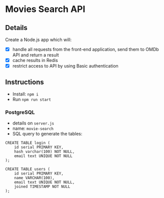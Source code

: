 # Movies Search API

## Details

Create a Node.js app which will:
- [x] handle all requests from the front-end application, send them to OMDb API and return a result
- [x] cache results in Redis
- [x] restrict access to API by using Basic authentication

## Instructions

 - Install: `npm i`
 - Run `npm run start`

### PostgreSQL

- details on `server.js`
- name: `movie-search`
- SQL query to generate the tables:

```
CREATE TABLE login (
    id serial PRIMARY KEY,
    hash varchar(100) NOT NULL,
    email text UNIQUE NOT NULL
);
```

```
CREATE TABLE users (
    id serial PRIMARY KEY,
    name VARCHAR(100),
    email text UNIQUE NOT NULL,
    joined TIMESTAMP NOT NULL
);
```